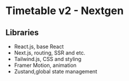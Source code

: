 # Timetable v2 - Nextgen  

## Libraries

- React.js, base React
- Next.js, routing, SSR and etc.
- Tailwind.js, CSS and styling
- Framer Motion, animation
- Zustand,global state management
